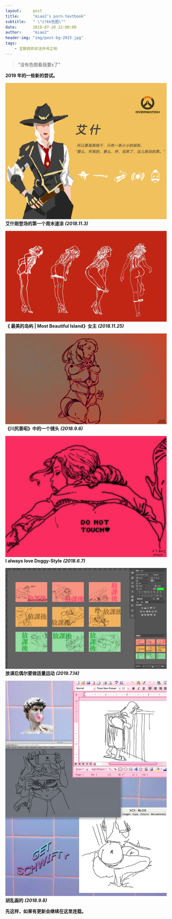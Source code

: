 ```yaml
---
layout:     post
title:      "miao2’s porn-textbook"
subtitle:   " \"z?kk色图\""
date:       2019-07-20 12:00:00
author:     "miao2"
header-img: "img/post-bg-2015.jpg"
tags:
    - 互联网并非法外号之地
---
```


> “没有色图看我要s了”


**2019 年的一些新的尝试。**



![1](/img/porntextbook/1.png)
**艾什刚登场的第一个周末速涂**   _**(2018.11.3)**_

![2](/img/porntextbook/02.jpg)
**《 最美的岛屿 | Most Beautiful Island》女主** _**(2018.11.25)**_

![3](/img/porntextbook/1.jpg)
**《川尻善昭》中的一个镜头** _**(2018.9.6)**_

![4](/img/porntextbook/03.png)
**I always love Doggy-Style** _**(2018.6.7)**_

![5](/img/porntextbook/4.png)
**放课后偶尔要做适量运动** _**(2019.7.14)**_

![6](/img/porntextbook/2.png)
**胡乱画的** _**(2018.9.8)**_


**先这样，如果有更新会继续在这里连载。**